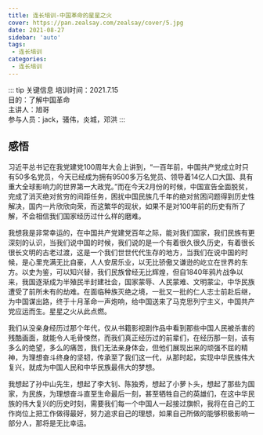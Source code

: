 ```yaml
---
title: 连长培训-中国革命的星星之火
cover: https://pan.zealsay.com/zealsay/cover/5.jpg
date: 2021-08-27
sidebar: 'auto'
tags:
 - 连长培训
categories:
 - 连长培训
---
```


::: tip 关键信息
培训时间：2021.7.15  
目的：了解中国革命  
主讲人：旭哥  
参与人员：jack，骚伟，炎城，邓洪
:::

## 感悟

习近平总书记在我党建党100周年大会上讲到，“一百年前，中国共产党成立时只有50多名党员，今天已经成为拥有9500多万名党员、领导着14亿人口大国、具有重大全球影响力的世界第一大政党。”而在今天2月份的时候，中国宣告全面脱贫，完成了消灭绝对贫穷的间距任务，困扰中国民族几千年的绝对贫困问题得到历史性解决，国内一片欣欣向荣，而这繁华的现状，如果不是对100年前的历史有所了解，不会相信我们国家经历过什么样的磨难。

我想我是非常幸运的，在中国共产党建党百年之际，能对我们国家，我们民族有更深刻的认识，当我们说中国的时候，我们说的是一个有着很久很久历史，有着很长很长文明的古老过渡，这是一个我们世世代代生存的地方，当我们在说中国的时候，是心里充满无比自豪，人人安居乐业，以无比骄傲又谦逊的屹立在世界的东方。以史为鉴，可以知兴替，我们民族曾经无比辉煌，但自1840年鸦片战争以来，我国逐渐成为半殖民半封建社会，国家蒙辱、人民蒙难、文明蒙尘，中华民族遭受了前所未有的劫难。在面临种族灭绝之境，一批又一批的仁人志士前赴后继，为中国谋出路，终于十月革命一声炮响，给中国送来了马克思列宁主义，中国共产党应运而生。星星之火从此点燃。

我们从没亲身经历过那个年代，仅从书籍影视剧作品中看到那些中国人民被杀害的残酷画面，就能令人毛骨悚然，而我们真正经历过的前辈们，在经历那一刻，该有多么的绝望，多么的痛苦，我们无法亲身体会，但他们展现出来的顽强不屈的精神，为理想奋斗终身的坚韧，传承至了我们这一代，从那时起，实现中华民族伟大复兴，就成为中国人民和中华民族最伟大的梦想。

我想起了孙中山先生，想起了李大钊、陈独秀，想起了小萝卜头，想起了那些为国家，为民族，为理想奋斗直至生命最后一刻，甚至牺牲自己的英雄们，在这中华民族的伟大复兴的历史时刻，需要我们每一个中国人一起接过旗帜，我将在自己的工作岗位上把工作做得最好，努力追求自己的理想，如果自己所做的能够积极影响一部分人，那将是无比幸运。



